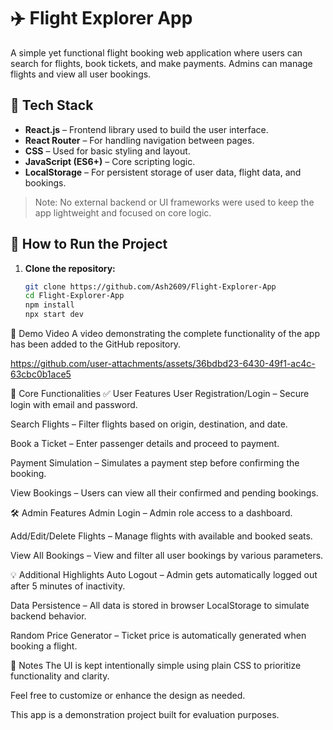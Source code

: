 # ✈️ Flight Explorer App

A simple yet functional flight booking web application where users can search for flights, book tickets, and make payments. Admins can manage flights and view all user bookings.

## 🚀 Tech Stack

- **React.js** – Frontend library used to build the user interface.
- **React Router** – For handling navigation between pages.
- **CSS** – Used for basic styling and layout.
- **JavaScript (ES6+)** – Core scripting logic.
- **LocalStorage** – For persistent storage of user data, flight data, and bookings.

> Note: No external backend or UI frameworks were used to keep the app lightweight and focused on core logic.

## 🔧 How to Run the Project

1. **Clone the repository:**

   ```bash
   git clone https://github.com/Ash2609/Flight-Explorer-App
   cd Flight-Explorer-App
   npm install
   npx start dev

  📸 Demo Video
A video demonstrating the complete functionality of the app has been added to the GitHub repository.

https://github.com/user-attachments/assets/36bdbd23-6430-49f1-ac4c-63cbc0b1ace5

🧩 Core Functionalities
✅ User Features
User Registration/Login – Secure login with email and password.

Search Flights – Filter flights based on origin, destination, and date.

Book a Ticket – Enter passenger details and proceed to payment.

Payment Simulation – Simulates a payment step before confirming the booking.

View Bookings – Users can view all their confirmed and pending bookings.

🛠 Admin Features
Admin Login – Admin role access to a dashboard.

Add/Edit/Delete Flights – Manage flights with available and booked seats.

View All Bookings – View and filter all user bookings by various parameters.

💡 Additional Highlights
Auto Logout – Admin gets automatically logged out after 5 minutes of inactivity.

Data Persistence – All data is stored in browser LocalStorage to simulate backend behavior.

Random Price Generator – Ticket price is automatically generated when booking a flight.

📌 Notes
The UI is kept intentionally simple using plain CSS to prioritize functionality and clarity.

Feel free to customize or enhance the design as needed.

This app is a demonstration project built for evaluation purposes.




